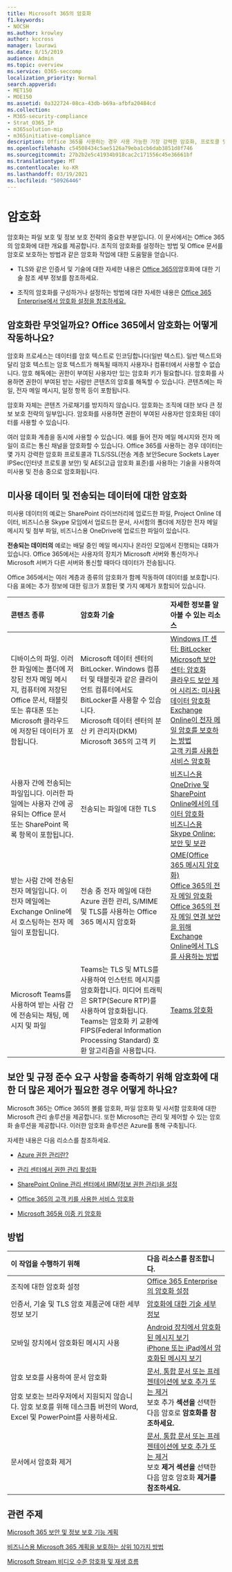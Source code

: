 ```yaml
---
title: Microsoft 365의 암호화
f1.keywords:
- NOCSH
ms.author: krowley
author: kccross
manager: laurawi
ms.date: 8/15/2019
audience: Admin
ms.topic: overview
ms.service: O365-seccomp
localization_priority: Normal
search.appverid:
- MET150
- MOE150
ms.assetid: 0a322724-08ca-43db-b69a-afbfa20484cd
ms.collection:
- M365-security-compliance
- Strat_O365_IP
- m365solution-mip
- m365initiative-compliance
description: Office 365를 사용하는 경우 사용 가능한 가장 강력한 암호화, 프로토콜 및 기술을 사용하여 미사용 및 전송 중 콘텐츠가 암호화됩니다. Office 365의 암호화 개요를 참조하세요.
ms.openlocfilehash: c54508434c5ae5126a79eba1cb6dab3851d8f746
ms.sourcegitcommit: 27b2b2e5c41934b918cac2c171556c45e36661bf
ms.translationtype: MT
ms.contentlocale: ko-KR
ms.lasthandoff: 03/19/2021
ms.locfileid: "50926446"
---
```

# <a name="encryption"></a>암호화

암호화는 파일 보호 및 정보 보호 전략의 중요한 부분입니다. 이 문서에서는 Office 365의 암호화에 대한 개요를 제공합니다. 조직의 암호화를 설정하는 방법 및 Office 문서를 암호로 보호하는 방법과 같은 암호화 작업에 대한 도움말을 얻습니다.
  
- TLS와 같은 인증서 및 기술에 대한 자세한 내용은 [Office 365의](technical-reference-details-about-encryption.md)암호화에 대한 기술 참조 세부 정보를 참조하세요.

- 조직의 암호화를 구성하거나 설정하는 방법에 대한 자세한 내용은 [Office 365 Enterprise에서 암호화 설정을 참조하세요.](set-up-encryption.md)

## <a name="what-is-encryption-and-how-does-it-work-in-office-365"></a>암호화란 무엇일까요? Office 365에서 암호화는 어떻게 작동하나요?

암호화 프로세스는 데이터를 암호 텍스트로 인코딩합니다(일반 텍스트). 일반 텍스트와 달리 암호 텍스트는 암호 텍스트가 해독될 때까지 사용자나 컴퓨터에서 사용할 수 없습니다. 암호 해독에는 권한이 부여된 사용자만 있는 암호화 키가 필요합니다. 암호화를 사용하면 권한이 부여된 받는 사람만 콘텐츠의 암호를 해독할 수 있습니다. 콘텐츠에는 파일, 전자 메일 메시지, 일정 항목 등이 포함됩니다.
  
암호화 자체는 콘텐츠 가로채기를 방지하지 않습니다. 암호화는 조직에 대한 보다 큰 정보 보호 전략의 일부입니다. 암호화를 사용하면 권한이 부여된 사용자만 암호화된 데이터를 사용할 수 있습니다.
  
여러 암호화 계층을 동시에 사용할 수 있습니다. 예를 들어 전자 메일 메시지와 전자 메일이 흐르는 통신 채널을 암호화할 수 있습니다. Office 365를 사용하는 경우 데이터는 몇 가지 강력한 암호화 프로토콜과 TLS/SSL(전송 계층 보안Secure Sockets Layer IPSec(인터넷 프로토콜 보안) 및 AES(고급 암호화 표준)를 사용하는 기술을 사용하여 미사용 및 전송 중으로 암호화됩니다.
  
## <a name="encryption-for-data-at-rest-and-data-in-transit"></a>미사용 데이터 및 전송되는 데이터에 대한 암호화

  미사용 데이터의 예로는 SharePoint 라이브러리에 업로드한 파일, Project Online 데이터, 비즈니스용 Skype 모임에서 업로드한 문서, 사서함의 폴더에 저장한 전자 메일 메시지 및 첨부 파일, 비즈니스용 OneDrive에 업로드한 파일이 있습니다.
  
 **전송되는 데이터의** 예로는 배달 중인 메일 메시지나 온라인 모임에서 진행되는 대화가 있습니다. Office 365에서는 사용자의 장치가 Microsoft 서버와 통신하거나 Microsoft 서버가 다른 서버와 통신할 때마다 데이터가 전송됩니다.
  
Office 365에서는 여러 계층과 종류의 암호화가 함께 작동하여 데이터를 보호합니다. 다음 표에는 추가 정보에 대한 링크가 포함된 몇 가지 예제가 포함되어 있습니다.
  
|**콘텐츠 종류**|**암호화 기술**|**자세한 정보를 알아볼 수 있는 리소스**|
|:-----|:-----|:-----|
|디바이스의 파일. 이러한 파일에는 폴더에 저장된 전자 메일 메시지, 컴퓨터에 저장된 Office 문서, 태블릿 또는 휴대폰 또는 Microsoft 클라우드에 저장된 데이터가 포함됩니다.  <br/> |Microsoft 데이터 센터의 BitLocker. Windows 컴퓨터 및 태블릿과 같은 클라이언트 컴퓨터에서도 BitLocker를 사용할 수 있습니다.  <br/> Microsoft 데이터 센터의 분산 키 관리자(DKM)  <br/> Microsoft 365의 고객 키  <br/> |[Windows IT 센터: BitLocker](/windows/device-security/bitlocker/bitlocker-overview) <br/> [Microsoft 보안 센터: 암호화](https://www.microsoft.com/TrustCenter/Security/Encryption) <br/> [클라우드 보안 제어 시리즈: 미사용 데이터 암호화](https://blogs.microsoft.com/microsoftsecure/2015/09/10/cloud-security-controls-series-encrypting-data-at-rest) <br/> [Exchange Online이 전자 메일 암호를 보호하는 방법](exchange-online-secures-email-secrets.md) <br/> [고객 키를 사용한 서비스 암호화](customer-key-overview.md) <br/> |
|사용자 간에 전송되는 파일입니다. 이러한 파일에는 사용자 간에 공유되는 Office 문서 또는 SharePoint 목록 항목이 포함됩니다.  <br/> |전송되는 파일에 대한 TLS  <br/> |[비즈니스용 OneDrive 및 SharePoint Online에서의 데이터 암호화](data-encryption-in-odb-and-spo.md) <br/> [비즈니스용 Skype Online: 보안 및 보관](/office365/servicedescriptions/skype-for-business-online-service-description/skype-for-business-online-features) <br/> |
|받는 사람 간에 전송된 전자 메일입니다. 이 전자 메일에는 Exchange Online에서 호스팅하는 전자 메일이 포함됩니다.  <br/> |전송 중 전자 메일에 대한 Azure 권한 관리, S/MIME 및 TLS를 사용하는 Office 365 메시지 암호화  <br/> |[OME(Office 365 메시지 암호화)](ome.md) <br/> [Office 365의 전자 메일 암호화](email-encryption.md) <br/> [Office 365의 전자 메일 연결 보안을 위해 Exchange Online에서 TLS를 사용하는 방법](exchange-online-uses-tls-to-secure-email-connections.md) <br/> |
|Microsoft Teams를 사용하여 받는 사람 간에 전송되는 채팅, 메시지 및 파일 <br/> |Teams는 TLS 및 MTLS를 사용하여 인스턴트 메시지를 암호화합니다. 미디어 트래픽은 SRTP(Secure RTP)를 사용하여 암호화됩니다. Teams는 암호화 키 교환에 FIPS(Federal Information Processing Standard) 호환 알고리즘을 사용합니다. <br/> |[Teams 암호화](/microsoftteams/teams-security-guide#encryption-for-teams) <br/> |

## <a name="what-if-i-need-more-control-over-encryption-to-meet-security-and-compliance-requirements"></a>보안 및 규정 준수 요구 사항을 충족하기 위해 암호화에 대한 더 많은 제어가 필요한 경우 어떻게 하나요?

Microsoft 365는 Office 365의 볼륨 암호화, 파일 암호화 및 사서함 암호화에 대한 Microsoft 관리 솔루션을 제공합니다. 또한 Microsoft는 관리 및 제어할 수 있는 암호화 솔루션을 제공합니다. 이러한 암호화 솔루션은 Azure를 통해 구축됩니다.
  
자세한 내용은 다음 리소스를 참조하세요.
  
- [Azure 권한 관리란?](/information-protection/understand-explore/what-is-azure-rms)

- [관리 센터에서 권한 관리 활성화](../enterprise/activate-rms-in-microsoft-365.md)

- [SharePoint Online 관리 센터에서 IRM(정보 권한 관리)을 설정](set-up-irm-in-sp-admin-center.md)

- [Office 365의 고객 키를 사용한 서비스 암호화](customer-key-overview.md)

- [Microsoft 365용 이중 키 암호화](double-key-encryption.md)

## <a name="how-do-i"></a>방법

|**이 작업을 수행하기 위해**|**다음 리소스를 참조합니다.**|
|:-----|:-----|
|조직에 대한 암호화 설정  <br/> |[Office 365 Enterprise의 암호화 설정](set-up-encryption.md) <br/> |
|인증서, 기술 및 TLS 암호 제품군에 대한 세부 정보 보기 <br/> |[암호화에 대한 기술 세부 정보](technical-reference-details-about-encryption.md) <br/> |
|모바일 장치에서 암호화된 메시지 사용  <br/> |[Android 장치에서 암호화된 메시지 보기](https://support.office.com/article/83d60f17-2305-407a-a762-7d518401fdeb) <br/> [iPhone 또는 iPad에서 암호화된 메시지 보기](https://support.microsoft.com/en-us/office/view-protected-messages-on-your-iphone-or-ipad-4d631321-0d26-4bcc-a483-d294dd0b1caf) <br/> |
|암호 보호를 사용하여 문서 암호화  <br/><br/>  암호 보호는 브라우저에서 지원되지 않습니다. 암호 보호를 위해 데스크톱 버전의 Word, Excel 및 PowerPoint를 사용하세요. |[문서, 통합 문서 또는 프레젠테이션에 보호 추가 또는 제거](https://support.office.com/article/05084cc3-300d-4c1a-8416-38d3e37d6826) <br/> 보호 추가 **섹션을** 선택한 다음 암호로 **암호화를 참조하세요.**  |
|문서에서 암호화 제거  <br/> |[문서, 통합 문서 또는 프레젠테이션에 보호 추가 또는 제거](https://support.office.com/article/05084cc3-300d-4c1a-8416-38d3e37d6826) <br/> 보호 **제거 섹션을** 선택한 다음 암호 암호화 **제거를 참조하세요.**  |


## <a name="related-topics"></a>관련 주제

[Microsoft 365 보안 및 정보 보호 기능 계획](plan-for-security-and-compliance.md)

[비즈니스용 Microsoft 365 계획을 보호하는 상위 10가지 방법](/office365/admin/security-and-compliance/secure-your-business-data)

[Microsoft Stream 비디오 수준 암호화 및 재생 흐름](/stream/network-overview#video-level-encryption-and-playback-flow)